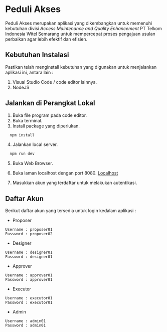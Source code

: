 
# Peduli Akses

Peduli Akses merupakan aplikasi yang dikembangkan untuk memenuhi kebutuhan divisi *Access Maintenance and Quality Enhancement* PT Telkom Indonesia Witel Semarang untuk mempercepat proses pengajuan usulan perbaikan agar lebih efektif dan efisien.




## Kebutuhan Instalasi

Pastikan telah menginstall kebutuhan yang digunakan untuk menjalankan aplikasi ini, antara lain :
1. Visual Studio Code / code editor lainnya.
2. NodeJS


    
## Jalankan di Perangkat Lokal

1. Buka file program pada code editor.
2. Buka terminal.
3. Install package yang diperlukan.
```bash
  npm install
```
4. Jalankan local server.
```bash
  npm run dev
```
5. Buka Web Browser.
6. Buka laman localhost dengan port 8080.
[Localhost](https://localhost:8080)

7. Masukkan akun yang terdaftar untuk melakukan autentikasi.

## Daftar Akun

Berikut daftar akun yang tersedia untuk login kedalam aplikasi :

- Proposer
```
Username : proposer01
Password : proposer02
```
- Designer
```
Username : designer01
Password : designer01

```
- Approver
```
Username : approver01
Password : approver01

```
- Executor
```
Username : executor01
Password : executor01

```
- Admin
```
Username : admin01
Password : admin01

```

